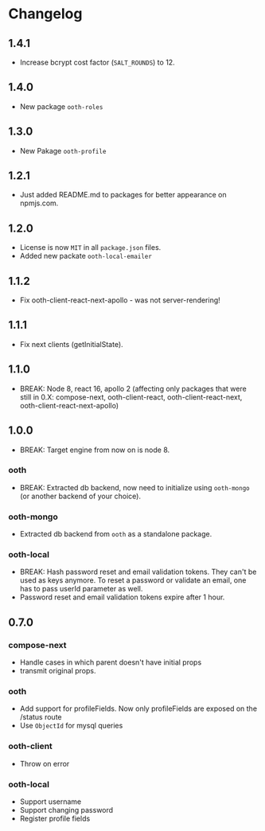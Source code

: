 # Changelog

## 1.4.1

* Increase bcrypt cost factor (`SALT_ROUNDS`) to 12.

## 1.4.0

* New package `ooth-roles`

## 1.3.0

* New Pakage `ooth-profile`

## 1.2.1

* Just added README.md to packages for better appearance on npmjs.com.

## 1.2.0

* License is now `MIT` in all `package.json` files.
* Added new packate `ooth-local-emailer`

## 1.1.2

* Fix ooth-client-react-next-apollo - was not server-rendering!

## 1.1.1

* Fix next clients (getInitialState).

## 1.1.0

* BREAK: Node 8, react 16, apollo 2 (affecting only packages that were still in 0.X: compose-next, ooth-client-react, ooth-client-react-next, ooth-client-react-next-apollo)

## 1.0.0

* BREAK: Target engine from now on is node 8.

### ooth

* BREAK: Extracted db backend, now need to initialize using `ooth-mongo` (or another backend of your choice).

### ooth-mongo

* Extracted db backend from `ooth` as a standalone package.

### ooth-local

* BREAK: Hash password reset and email validation tokens. They can't be used as keys anymore. To reset a password or validate an email, one has to pass userId parameter as well.
* Password reset and email validation tokens expire after 1 hour.

## 0.7.0

### compose-next

* Handle cases in which parent doesn't have initial props
* transmit original props.

### ooth

* Add support for profileFields. Now only profileFields are exposed on the /status route
* Use `ObjectId` for mysql queries

### ooth-client

* Throw on error

### ooth-local

* Support username
* Support changing password
* Register profile fields